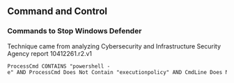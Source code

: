 ## Command and Control

### Commands to Stop Windows Defender

Technique came from analyzing Cybersecurity and Infrastructure Security Agency report 10412261.r2.v1

```
ProcessCmd CONTAINS "powershell -e" AND ProcessCmd Does Not Contain "executionpolicy" AND CmdLine Does Not Contain "SentinelTroubleshooter.ps1"
```
